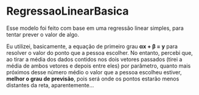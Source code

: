 # RegressaoLinearBasica
Esse modelo foi feito com base em uma regressão linear simples, para tentar prever o valor de algo.

Eu utilizei, basicamente, a equação de primeiro grau <b>αx + β = y</b> para resolver o valor do ponto que a pessoa escolher.
No entanto, percebi que, ao tirar a média dos dados contidos nos dois vetores passados (tirei a média de ambos vetores e depois entre eles) por parâmetro, quanto mais próximos 
desse número médio o valor que a pessoa escolheu estiver,<b> melhor o grau de previsão</b>, pois será onde os pontos estarão menos distantes da reta, aparentemente...

